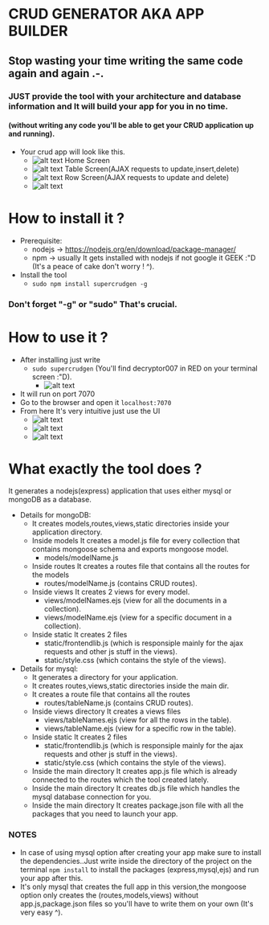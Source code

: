 # CRUD GENERATOR AKA APP BUILDER
## Stop wasting your time writing the same code again and again .-.
### JUST provide the tool with your architecture and database information and It will build your app for you in no time.
#### (without writing any code you'll be able to get your CRUD application up and running).
- Your crud app will look like this.
  - ![alt text](https://imgur.com/W7dweEy.png)
    Home Screen
  - ![alt text](https://imgur.com/O1yIQVN.png)
    Table Screen(AJAX requests to update,insert,delete)
  - ![alt text](https://imgur.com/o5KWt41.png)
    Row Screen(AJAX requests to update and delete)
  - ![alt text](https://imgur.com/XwrUNUw.png)

# How to install it ?
- Prerequisite:
  - nodejs -> https://nodejs.org/en/download/package-manager/
  - npm -> usually It gets installed with nodejs if not google it GEEK :"D (It's a peace of cake don't worry ! ^).
- Install the tool
  - ```sudo npm install supercrudgen -g```
### Don't forget "-g" or "sudo" That's crucial.
# How to use it ?
- After installing just write 
  - ```sudo supercrudgen``` (You'll find decryptor007 in RED on your terminal screen :"D).
    - ![alt text](https://i.imgur.com/uI4Blw0.png)
- It will run on port 7070
- Go to the browser and open it ```localhost:7070```
- From here It's very intuitive just use the UI
  - ![alt text](https://imgur.com/sIYKSo7.png)
  - ![alt text](https://imgur.com/h8edwlW.png)
  - ![alt text](https://imgur.com/ziQeTFS.png)

# What exactly the tool does ?
It generates a nodejs(express) application that uses either mysql or mongoDB as a database.

- Details for mongoDB:
  - It creates models,routes,views,static directories inside your application directory.
  - Inside models It creates a model.js file for every collection that contains mongoose schema and exports mongoose model.
    - models/modelName.js
  - Inside routes It creates a routes file that contains all the routes for the models
    - routes/modelName.js (contains CRUD routes).
  - Inside views It creates 2 views for every model.
    - views/modelNames.ejs (view for all the documents in a collection).
    - views/modelName.ejs  (view for a specific document in a collection).
  - Inside static It creates 2 files
    - static/frontendlib.js (which is responsiple mainly for the ajax requests and other js stuff in the views).
    - static/style.css (which contains the style of the views).
- Details for mysql:
  - It generates a directory for your application.
  - It creates routes,views,static directories inside the main dir.
  - It creates a route file that contains all the routes
    - routes/tableName.js (contains CRUD routes).
  - Inside views directory It creates a views files
    - views/tableNames.ejs (view for all the rows in the table).
    - views/tableName.ejs (view for a specific row in the table).
  - Inside static It creates 2 files
    - static/frontendlib.js (which is responsiple mainly for the ajax requests and other js stuff in the views).
    - static/style.css (which contains the style of the views).
  - Inside the main directory It creates app.js file which is already connected to the routes which the tool created lately.
  - Inside the main directory It creates db.js file which handles the mysql database connection for you.
  - Inside the main directory It creates package.json file with all the packages that you need to launch your app.
### NOTES
- In case of using mysql option after creating your app make sure to install the dependencies..Just write inside the directory of the project on the terminal ``` npm install ``` to install the packages (express,mysql,ejs) and run your app after this.
- It's only mysql that creates the full app in this version,the mongoose option only creates the (routes,models,views) without app.js,package.json files so you'll have to write them on your own (It's very easy ^).
